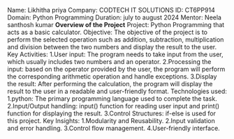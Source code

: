 Name: Likhitha priya
Company: CODTECH IT SOLUTIONS
ID: CT6PP914
Domain: Python Programming
Duration: july to august 2024
Mentor: Neela santhosh kumar 
**Overview of the Project**
Project: Python Programming that acts as a basic calculator.
Objective: The objective of the project is to perform the selected operation such as 
addition, subtraction, multiplication and division between the two numbers and display 
the result to the user.
Key Activities:
1.User input: The program needs to take input from the user, which usually includes two numbers and an operator.
2.Processing the input: based on the operator provided by the user, the program will perform the corresponding arithmetic operation and handle exceptions.
3.Display the result: After performing the calculation, the program will display the result to the user in a  readable and user-friendly format.
Technologies used:
1.python: The primary programming language used to complete the task.
2.Input/Output handling: input() function for reading user input and print() function for displaying the result. 
3.Control Structures: if-else is used for this project.
Key Insights:
1.Modularity and Reusability.
2.Input validation and error handling.
3.Control flow management.
4.User-friendly interface.




